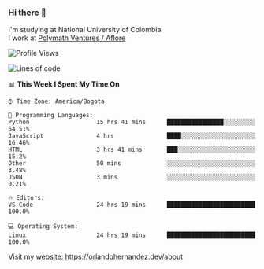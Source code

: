 ### Hi there 👋


<!--**AR4Z/AR4Z** is a ✨ _special_ ✨ repository because its `README.md` (this file) appears on your GitHub profile.

Here are some ideas to get you started:-->
I'm studying at National University of Colombia
<br>
I work at <a href="https://www.aflore.co/">Polymath Ventures / Aflore</a>
<br>

<!--START_SECTION:waka-->
![Profile Views](http://img.shields.io/badge/Profile%20Views-0-blue)

![Lines of code](https://img.shields.io/badge/From%20Hello%20World%20I%27ve%20Written-3.3%20million%20lines%20of%20code-blue)

📊 **This Week I Spent My Time On** 

```text
⌚︎ Time Zone: America/Bogota

💬 Programming Languages: 
Python                   15 hrs 41 mins      ████████████████░░░░░░░░░   64.51% 
JavaScript               4 hrs               ████░░░░░░░░░░░░░░░░░░░░░   16.46% 
HTML                     3 hrs 41 mins       ███░░░░░░░░░░░░░░░░░░░░░░   15.2% 
Other                    50 mins             ░░░░░░░░░░░░░░░░░░░░░░░░░   3.48% 
JSON                     3 mins              ░░░░░░░░░░░░░░░░░░░░░░░░░   0.21%

🔥 Editors: 
VS Code                  24 hrs 19 mins      █████████████████████████   100.0%

💻 Operating System: 
Linux                    24 hrs 19 mins      █████████████████████████   100.0%

```


<!--END_SECTION:waka-->


Visit my website: https://orlandohernandez.dev/about

